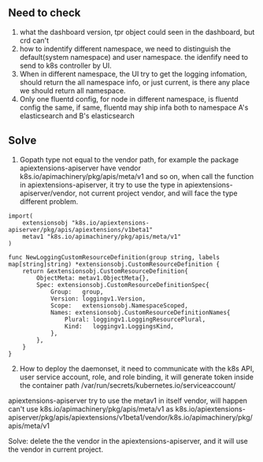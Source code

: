 ## Need to check
1. what the dashboard version, tpr object could seen in the dashboard, but crd can't
2. how to indentify different namespace, we need to distinguish the default(system namespace) and user namespace. the idenfify need to send to k8s controller by UI.
3. When in different namespace, the UI try to get the logging infomation, should return the all namespace info, or just current, is there any place we should return all namespace.
4. Only one fluentd config, for node in different namespace, is fluentd config the same, if same, fluentd may ship infa both to namespace A's elasticsearch and B's elasticsearch


## Solve
1. Gopath type not equal to the vendor path, for example the package apiextensions-apiserver have vendor k8s.io/apimachinery/pkg/apis/meta/v1 and so on, when call the function in apiextensions-apiserver, it try to use the type in apiextensions-apiserver/vendor, not current project vendor, and will face the type different problem. 

```
import(
    extensionsobj "k8s.io/apiextensions-apiserver/pkg/apis/apiextensions/v1beta1"
	metav1 "k8s.io/apimachinery/pkg/apis/meta/v1"
)

func NewLoggingCustomResourceDefinition(group string, labels map[string]string) *extensionsobj.CustomResourceDefinition {
	return &extensionsobj.CustomResourceDefinition{
		ObjectMeta: metav1.ObjectMeta{},
		Spec: extensionsobj.CustomResourceDefinitionSpec{
			Group:   group,
			Version: loggingv1.Version,
			Scope:   extensionsobj.NamespaceScoped,
			Names: extensionsobj.CustomResourceDefinitionNames{
				Plural: loggingv1.LoggingResourcePlural,
				Kind:   loggingv1.LoggingsKind,
			},
		},
	}
}
```

2. How to deploy the daemonset, it need to communicate with the k8s API, user service account, role, and role binding, it will generate token inside the container path /var/run/secrets/kubernetes.io/serviceaccount/

apiextensions-apiserver try to use the metav1 in itself vendor, will happen can't use k8s.io/apimachinery/pkg/apis/meta/v1 as k8s.io/apiextensions-apiserver/pkg/apis/apiextensions/v1beta1/vendor/k8s.io/apimachinery/pkg/apis/meta/v1

Solve: delete the the vendor in the apiextensions-apiserver, and it will use the vendor in current project.